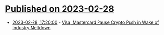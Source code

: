 # [Published on 2023-02-28](index.md)

* [2023-02-28, 17:20:00](https://slashdot.org/story/23/02/28/131226/visa-mastercard-pause-crypto-push-in-wake-of-industry-meltdown?utm_source=rss1.0mainlinkanon&utm_medium=feed) - [Visa, Mastercard Pause Crypto Push in Wake of Industry Meltdown](https://slashdot.org/story/23/02/28/131226/visa-mastercard-pause-crypto-push-in-wake-of-industry-meltdown?utm_source=rss1.0mainlinkanon&utm_medium=feed)
